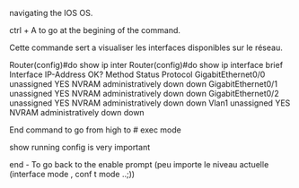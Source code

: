 navigating the IOS OS.

ctrl + A  to  go at the begining of the command.

Cette commande sert a visualiser les interfaces disponibles sur le réseau.


 Router(config)#do show ip  inter
Router(config)#do show ip  interface brief
Interface              IP-Address      OK? Method Status                Protocol 
GigabitEthernet0/0     unassigned      YES NVRAM  administratively down down 
GigabitEthernet0/1     unassigned      YES NVRAM  administratively down down 
GigabitEthernet0/2     unassigned      YES NVRAM  administratively down down 
Vlan1                  unassigned      YES NVRAM  administratively down down

End command to go from high to # exec mode

show running config is very important 

end - To go back to the enable prompt (peu importe le niveau actuelle (interface mode , conf t mode ..;))

